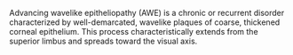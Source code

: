 Advancing wavelike epitheliopathy (AWE) is a chronic or recurrent disorder characterized by well-demarcated, wavelike plaques of coarse, thickened corneal epithelium. This process characteristically extends from the superior limbus and spreads toward the visual axis.